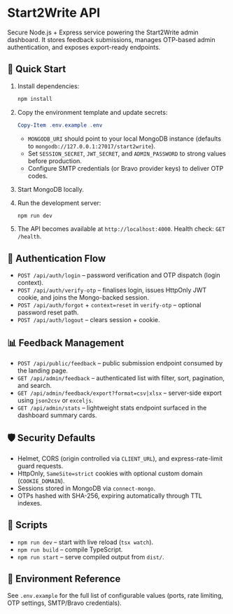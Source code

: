 # Start2Write API

Secure Node.js + Express service powering the Start2Write admin dashboard. It stores feedback submissions, manages OTP-based admin authentication, and exposes export-ready endpoints.

## 🚀 Quick Start

1. Install dependencies:
   ```powershell
   npm install
   ```
2. Copy the environment template and update secrets:
   ```powershell
   Copy-Item .env.example .env
   ```

   - `MONGODB_URI` should point to your local MongoDB instance (defaults to `mongodb://127.0.0.1:27017/start2write`).
   - Set `SESSION_SECRET`, `JWT_SECRET`, and `ADMIN_PASSWORD` to strong values before production.
   - Configure SMTP credentials (or Bravo provider keys) to deliver OTP codes.
3. Start MongoDB locally.
4. Run the development server:
   ```powershell
   npm run dev
   ```
5. The API becomes available at `http://localhost:4000`. Health check: `GET /health`.

## 🔐 Authentication Flow

- `POST /api/auth/login` – password verification and OTP dispatch (login context).
- `POST /api/auth/verify-otp` – finalises login, issues HttpOnly JWT cookie, and joins the Mongo-backed session.
- `POST /api/auth/forgot` + `context=reset` in `verify-otp` – optional password reset path.
- `POST /api/auth/logout` – clears session + cookie.

## 📊 Feedback Management

- `POST /api/public/feedback` – public submission endpoint consumed by the landing page.
- `GET /api/admin/feedback` – authenticated list with filter, sort, pagination, and search.
- `GET /api/admin/feedback/export?format=csv|xlsx` – server-side export using `json2csv` or `exceljs`.
- `GET /api/admin/stats` – lightweight stats endpoint surfaced in the dashboard summary cards.

## 🛡️ Security Defaults

- Helmet, CORS (origin controlled via `CLIENT_URL`), and express-rate-limit guard requests.
- HttpOnly, `SameSite=strict` cookies with optional custom domain (`COOKIE_DOMAIN`).
- Sessions stored in MongoDB via `connect-mongo`.
- OTPs hashed with SHA-256, expiring automatically through TTL indexes.

## 🧪 Scripts

- `npm run dev` – start with live reload (`tsx watch`).
- `npm run build` – compile TypeScript.
- `npm run start` – serve compiled output from `dist/`.

## 🧾 Environment Reference

See `.env.example` for the full list of configurable values (ports, rate limiting, OTP settings, SMTP/Bravo credentials).
